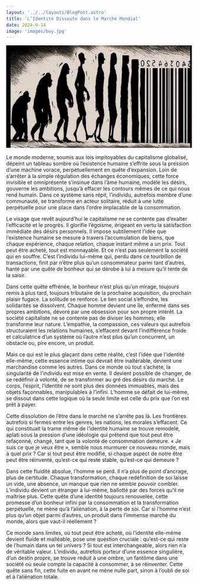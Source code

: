 ```yaml
---
layout: '../../layouts/BlogPost.astro'
title: 'L’Identité Dissoute dans le Marché Mondial'
date: 2024-9-14
image: 'images/buy.jpg'
---
```

![](images/buy.jpg)

Le monde moderne, soumis aux lois impitoyables du  capitalisme globalisé, dépeint un tableau sombre où l’existence humaine  s’effrite sous la pression d’une machine vorace, perpétuellement en  quête d’expansion. Loin de s’arrêter à la simple régulation des échanges  économiques, cette force invisible et omniprésente s’insinue dans l’âme  humaine, modèle les désirs, gouverne les ambitions, jusqu’à effacer les  contours mêmes de ce qui nous rend humain. Dans ce système sans répit,  l’individu, autrefois membre d’une communauté, se transforme en acteur  solitaire, réduit à une lutte perpétuelle pour une place dans l’ordre  implacable de la consommation.

Le visage que revêt aujourd’hui le capitalisme ne se  contente pas d’exalter l’efficacité et le progrès. Il glorifie  l’égoïsme, érigeant en vertu la satisfaction immédiate des désirs  personnels. Il impose subtilement l’idée que l’existence humaine se  mesure à travers l’accumulation de biens, que chaque expérience, chaque  relation, chaque instant même a un prix. Tout peut être acheté, tout est  monnayable. Et ce n’est pas seulement la société qui en souffre. C’est  l’individu lui-même qui, perdu dans ce tourbillon de transactions, finit  par n’être plus qu’un consommateur parmi tant d’autres, hanté par une  quête de bonheur qui se dérobe à lui à mesure qu’il tente de la saisir.

Dans cette quête effrénée, le bonheur n’est plus qu’un  mirage, toujours remis à plus tard, toujours tributaire de la prochaine  acquisition, du prochain plaisir fugace. La solitude se renforce. Le  lien social s’effondre, les solidarités se dissolvent. Chaque homme  devient une île, enfermé dans ses propres ambitions, dévoré par une  obsession pour son propre intérêt. La société capitaliste ne se contente  pas de diviser les hommes; elle transforme leur nature. L’empathie, la  compassion, ces valeurs qui autrefois structuraient les relations  humaines, s’effacent devant l’indifférence froide et calculatrice d’un  système où l’autre n’est plus qu’un concurrent, un obstacle ou, pire  encore, un produit.

Mais ce qui est le plus glaçant dans cette réalité, c’est  l’idée que l’identité elle-même, cette essence intime qui devrait être  inaltérable, devient une marchandise comme les autres. Dans ce monde où  tout s’achète, la singularité de l’individu est mise en vente. Il  devient possible de changer, de se redéfinir à volonté, de se  transformer au gré des désirs du marché. Le corps, l’esprit, l’identité  ne sont plus des données immuables, mais des objets façonnables,  manipulables à l’infini. L’homme se défait de lui-même, se dissout dans  cette logique où la seule limite est celle du prix que l’on est prêt à  payer.

Cette dissolution de l’être dans le marché ne s’arrête pas  là. Les frontières autrefois si fermes entre les genres, les nations,  les morales s’effacent. Ce qui constituait la trame même de l’identité  humaine se trouve remodelé, aplati sous la pression d’une idéologie qui  prétend que tout peut être refaçonné, changé, tant que la volonté de  consommation demeure. « Je suis ce que je veux être », semble nous  murmurer ce nouveau monde, mais à quel prix ? Car si tout peut être  modifié, si chaque aspect de notre être peut être réinventé, qu’est-ce  qui reste stable, qu’est-ce qui demeure ?

Dans cette fluidité absolue, l’homme se perd. Il n’a plus  de point d’ancrage, plus de certitude. Chaque transformation, chaque  redéfinition de soi laisse un vide, une absence, un manque que rien ne  semble pouvoir combler. L’individu devient un étranger à lui-même,  ballotté par des forces qu’il ne maîtrise plus. Cette quête d’une  identité toujours renouvelée, cette promesse d’un bonheur infini par la  consommation et la transformation perpétuelle, ne mène qu’à l’aliénation, à la perte de soi. Car si l’homme n’est plus qu’un objet  parmi d’autres, un produit dans l’immense marché du monde, alors que  vaut-il réellement ?

Ce monde sans limites, où tout peut être acheté, où  l’identité elle-même devient fluide et malléable, pose une question  cruciale : qu’est-ce qui reste de l’humain dans un tel univers ? Si tout  est interchangeable, alors rien n’a de véritable valeur. L’individu,  autrefois porteur d’une essence singulière, d’un destin propre, se  trouve réduit à une ombre, un fantôme dans une société où seule compte  la capacité à consommer, à se réinventer. Cette quête sans fin, cette  fuite en avant ne mène nulle part, sinon à l’oubli de soi et à  l’aliénation totale.
